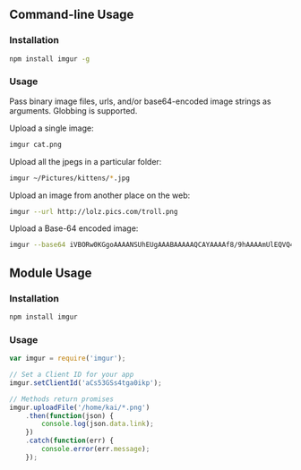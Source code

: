## Command-line Usage

### Installation

```bash
npm install imgur -g
```

### Usage

Pass binary image files, urls, and/or base64-encoded image strings as arguments. Globbing is supported.

Upload a single image:

```bash
imgur cat.png
```

Upload all the jpegs in a particular folder:

```bash
imgur ~/Pictures/kittens/*.jpg
```

Upload an image from another place on the web:

```bash
imgur --url http://lolz.pics.com/troll.png
```

Upload a Base-64 encoded image:

```bash
imgur --base64 iVBORw0KGgoAAAANSUhEUgAAABAAAAAQCAYAAAAf8/9hAAAAmUlEQVQ4je2TsQ3CMBBFnxMa08WR2IQKJskIUNwMZAcYwWIQMs65JCUpEEIYW4pJy6v+6e6+/hVnnGsAzsCBMi7AsbbW/rIMsAU2xrnmkeruuzW7zgIw+JGbv6fGQpWzfy3HOsJlDQY/AlCv3jpF9oS5ZBOICKoB1YCIlCdQDR9127qyBHP5Gyw3CBXPr/qi709JHXE1S995AsqoJu8x78GsAAAAAElFTkSuQmCC
```

## Module Usage

### Installation

```bash
npm install imgur
```

### Usage

```javascript
var imgur = require('imgur');

// Set a Client ID for your app
imgur.setClientId('aCs53GSs4tga0ikp');

// Methods return promises
imgur.uploadFile('/home/kai/*.png')
    .then(function(json) {
        console.log(json.data.link);
    })
    .catch(function(err) {
        console.error(err.message);
    });
```